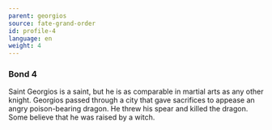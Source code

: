 ```yaml
---
parent: georgios
source: fate-grand-order
id: profile-4
language: en
weight: 4
---
```


### Bond 4

Saint Georgios is a saint, but he is as comparable in martial arts as any other knight. Georgios passed through a city that gave sacrifices to appease an angry poison-bearing dragon. He threw his spear and killed the dragon. Some believe that he was raised by a witch.
